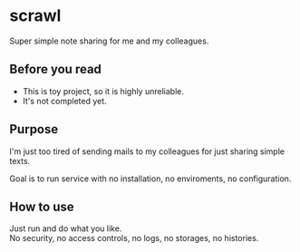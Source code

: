# scrawl
Super simple note sharing for me and  my colleagues.

## Before you read
- This is toy project, so it is highly unreliable.  
- It's not completed yet.  

## Purpose
I'm just too tired of sending mails to my colleagues for just sharing simple texts.  

Goal is to run service with  no installation, no enviroments, no configuration.

## How to use
Just run and do what you like.  
No security, no access controls, no logs, no storages, no histories.